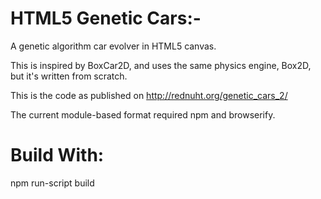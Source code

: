 HTML5 Genetic Cars:-
==================

A genetic algorithm car evolver in HTML5 canvas.

This is inspired by BoxCar2D, and uses the same physics engine, Box2D, but it's written from scratch.

This is the code as published on http://rednuht.org/genetic_cars_2/

The current module-based format required npm and browserify.

# Build With:

npm run-script build

